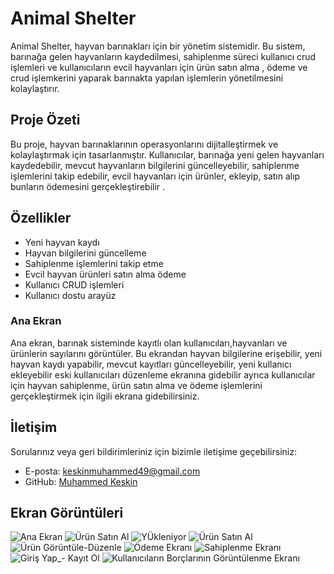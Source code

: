 # Animal Shelter

Animal Shelter, hayvan barınakları için bir yönetim sistemidir. Bu sistem, barınağa gelen hayvanların kaydedilmesi, sahiplenme süreci kullanıcı crud işlemleri ve kullanıcıların evcil hayvanları için ürün satın alma , ödeme ve crud işlemkerini yaparak barınakta yapılan işlemlerin yönetilmesini kolaylaştırır.

## Proje Özeti

Bu proje, hayvan barınaklarının operasyonlarını dijitalleştirmek ve kolaylaştırmak için tasarlanmıştır. Kullanıcılar, barınağa yeni gelen hayvanları kaydedebilir, mevcut hayvanların bilgilerini güncelleyebilir, sahiplenme işlemlerini takip edebilir, evcil hayvanları için ürünler, ekleyip, satın alıp bunların ödemesini gerçekleştirebilir .

## Özellikler

- Yeni hayvan kaydı
- Hayvan bilgilerini güncelleme
- Sahiplenme işlemlerini takip etme
- Evcil hayvan ürünleri satın alma ödeme
- Kullanıcı CRUD işlemleri
- Kullanıcı dostu arayüz


### Ana Ekran

Ana ekran, barınak sisteminde kayıtlı olan kullanıcıları,hayvanları ve ürünlerin sayılarını görüntüler. Bu ekrandan hayvan bilgilerine erişebilir, yeni hayvan kaydı yapabilir, mevcut kayıtları güncelleyebilir, yeni kullanıcı ekleyebilir eski kullanıcıları düzenleme ekranına gidebilir ayrıca kullanıcılar için hayvan sahiplenme, ürün satın alma ve ödeme işlemlerini gerçekleştirmek için ilgili ekrana gidebilirsiniz.


## İletişim

Sorularınız veya geri bildirimleriniz için bizimle iletişime geçebilirsiniz:

- E-posta: keskinmuhammed49@gmail.com
- GitHub: [Muhammed Keskin](https://github.com/MuhammedKSKN)

## Ekran Görüntüleri

![Ana Ekran](ProjeİciGöresller/Home.png)
![Ürün Satın Al](ProjeİciGöresller/SatınAl.png)
![YÜkleniyor](ProjeİciGöresller/Yukleniyor.png)
![Ürün Satın Al](ProjeİciGöresller/SatınAl.png)
![Ürün Görüntüle-Düzenle](ProjeİciGöresller/ÜrünleriDüzenle.png)
![Ödeme Ekranı](ProjeİciGöresller/Ödeme.png)
![Sahiplenme Ekranı](ProjeİciGöresller/Sahiplen.png)
![Giriş Yap_- Kayıt Ol](ProjeİciGöresller/GirisYap.png)
![Kullanıcıların Borçlarının Görüntülenme Ekranı](ProjeİciGöresller/KullanıcıBorçGoruntule.png)







